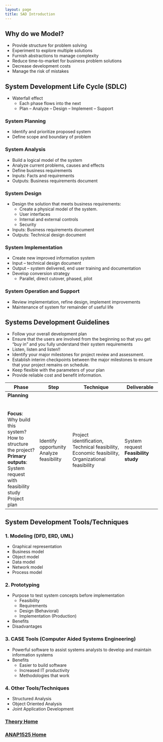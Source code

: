 ```yaml
---
layout: page
title: SAD Introduction
---
```


## Why do we Model?
* Provide structure for problem solving
* Experiment to explore multiple solutions
* Furnish abstractions to manage complexity
* Reduce time-to-market for business problem solutions
* Decrease development costs
* Manage the risk of mistakes

## System Development Life Cycle (SDLC)
* Waterfall effect
  * Each phase flows into the next
  * Plan – Analyze – Design – Implement – Support

### System Planning
* Identify and prioritize proposed system
* Define scope and boundary of problem

### System Analysis
* Build a logical model of the system
* Analyze current problems, causes and effects
* Define business requirements
* Inputs: Facts and requirements
* Outputs: Business requirements document

### System Design
* Design the solution that meets business requirements:
  * Create a physical model of the system.
  * User interfaces
  * Internal and external controls
  * Security
* Inputs: Business requirements document
* Outputs: Technical design document

### System Implementation
* Create new improved information system
* Input – technical design document
* Output – system delivered, end user training and documentation
* Develop conversion strategy
  * Parallel, direct cutover, phased, pilot

### System Operation and Support
* Review implementation, refine design, implement improvements
* Maintenance of system for remainder of useful life

## Systems Development Guidelines
 * Follow your overall development plan
* Ensure that the users are involved from the beginning so that you get “buy in” and you fully understand their system requirements
* Listen, listen and listen!!
* Identify your major milestones for project review and assessment.
* Establish interim checkpoints between the major milestones to ensure that your project remains on schedule.
* Keep flexible with the parameters of your plan
* Provide reliable cost and benefit information.


**Phase** | **Step** | **Technique** | **Deliverable**
----------|----------|---------------|----------------
**Planning**<br><br><br>**Focus**:<br>Why build this system?<br>How to structure the project?<br>**Primary outputs**:<br>System request with feasibility study<br>Project plan | Identify opportunity<br>Analyze feasibility | Project identification, Technical feasibility, Economic feasibility, Organizational feasibility | System request  **Feasibility study**

## System Development Tools/Techniques
### 1. Modeling (DFD, ERD, UML)
* Graphical representation
* Business model
* Object model
* Data model
* Network model
* Process model

### 2. Prototyping
* Purpose to test system concepts before implementation
  * Feasibility
  * Requirements
  * Design (Behavioral)
  * Implementation (Production)
* Benefits
* Disadvantages

### 3. CASE Tools (Computer Aided Systems Engineering)
* Powerful software to assist systems analysts to develop and maintain information systems
* Benefits
  * Easier to build software
  * Increased IT productivity
  * Methodologies that work

### 4. Other Tools/Techniques
* Structured Analysis
* Object Oriented Analysis
* Joint Application Development

### [Theory Home](theory.md)
### [ANAP1525 Home](../)